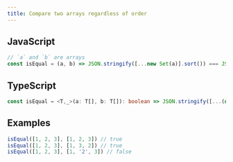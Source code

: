 ```yaml
---
title: Compare two arrays regardless of order
---
```


## JavaScript
```js
// `a` and `b` are arrays
const isEqual = (a, b) => JSON.stringify([...new Set(a)].sort()) === JSON.stringify([...new Set(b)].sort())
```

## TypeScript
```ts
const isEqual = <T,_>(a: T[], b: T[]): boolean => JSON.stringify([...(new Set(a))].sort()) === JSON.stringify([...(new Set(b))].sort())
```

## Examples
```js
isEqual([1, 2, 3], [1, 2, 3]) // true
isEqual([1, 2, 3], [1, 3, 2]) // true
isEqual([1, 2, 3], [1, '2', 3]) // false
```
